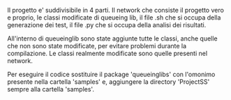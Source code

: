 
Il progetto e' suddivisibile in 4 parti.
Il network che consiste il progetto vero e proprio, le classi modificate di queueing lib, il file .sh che si occupa della generazione dei test, il file .py che si occupa della analisi dei risultati.

All'interno di queueinglib sono state aggiunte tutte le classi, anche quelle che non sono state modificate, per evitare problemi durante la compilazione. Le classi realmente modificate sono quelle presenti nel network.

Per eseguire il codice sostituire il package 'queueinglibs' con l'omonimo presente nella cartella 'samples' e, aggiungere la directory 'ProjectSS' sempre alla cartella 'samples'. 